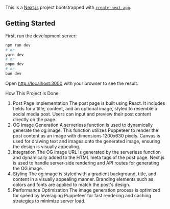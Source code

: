 This is a [Next.js](https://nextjs.org/) project bootstrapped with [`create-next-app`](https://github.com/vercel/next.js/tree/canary/packages/create-next-app).

## Getting Started

First, run the development server:

```bash
npm run dev
# or
yarn dev
# or
pnpm dev
# or
bun dev
```

Open [http://localhost:3000](http://localhost:3000) with your browser to see the result.

How This Project Is Done
1. Post Page Implementation
The post page is built using React.
It includes fields for a title, content, and an optional image, styled to resemble a social media post.
Users can input and preview their post content directly on the page.
2. OG Image Generation
A serverless function is used to dynamically generate the og:image.
This function utilizes Puppeteer to render the post content as an image with dimensions 1200x630 pixels.
Canvas is used for drawing text and images onto the generated image, ensuring the design is visually appealing.
3. Integration
The OG image URL is generated by the serverless function and dynamically added to the HTML meta tags of the post page.
Next.js is used to handle server-side rendering and API routes for generating the OG image.
4. Styling
The og:image is styled with a gradient background, title, and content in a visually appealing manner.
Branding elements such as colors and fonts are applied to match the post's design.
5. Performance Optimization
The image generation process is optimized for speed by leveraging Puppeteer for fast rendering and caching strategies to minimize server load.





